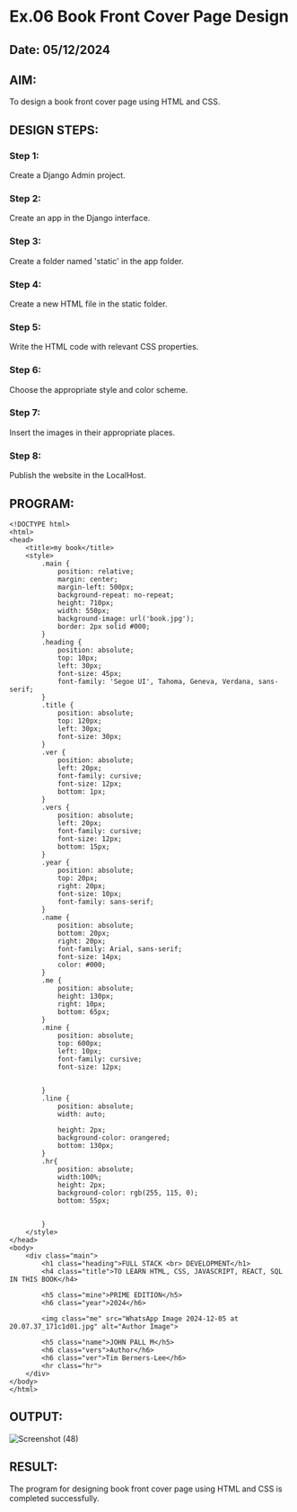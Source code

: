 # Ex.06 Book Front Cover Page Design
## Date: 05/12/2024

## AIM:
To design a book front cover page using HTML and CSS.

## DESIGN STEPS:

### Step 1:
Create a Django Admin project.

### Step 2:
Create an app in the Django interface.

### Step 3:
Create a folder named 'static' in the app folder.

### Step 4:
Create a new HTML file in the static folder.

### Step 5:
Write the HTML code with relevant CSS properties.

### Step 6:
Choose the appropriate style and color scheme.

### Step 7:
Insert the images in their appropriate places.

### Step 8:
Publish the website in the LocalHost.

## PROGRAM:
```
<!DOCTYPE html>
<html>
<head>
    <title>my book</title>
    <style>
        .main {
            position: relative;
            margin: center;
            margin-left: 500px;
            background-repeat: no-repeat;
            height: 710px;
            width: 550px;
            background-image: url('book.jpg');
            border: 2px solid #000; 
        }
        .heading {
            position: absolute;
            top: 10px;
            left: 30px;
            font-size: 45px;
            font-family: 'Segoe UI', Tahoma, Geneva, Verdana, sans-serif;
        }
        .title {
            position: absolute;
            top: 120px;
            left: 30px;
            font-size: 30px;
        }
        .ver {
            position: absolute;
            left: 20px;
            font-family: cursive;
            font-size: 12px;
            bottom: 1px;
        }
        .vers {
            position: absolute;
            left: 20px;
            font-family: cursive;
            font-size: 12px;
            bottom: 15px;
        }
        .year {
            position: absolute;
            top: 20px;
            right: 20px;
            font-size: 10px;
            font-family: sans-serif;
        }
        .name {
            position: absolute;
            bottom: 20px;
            right: 20px;
            font-family: Arial, sans-serif;
            font-size: 14px;
            color: #000;
        }
        .me {
            position: absolute;
            height: 130px;
            right: 10px;
            bottom: 65px;
        }
        .mine {
            position: absolute;
            top: 600px; 
            left: 10px; 
            font-family: cursive;
            font-size: 12px;
            
          
        }
        .line {
            position: absolute;
            width: auto;
    
            height: 2px; 
            background-color: orangered;
            bottom: 130px;
        }
        .hr{
            position: absolute;
            width:100%; 
            height: 2px;
            background-color: rgb(255, 115, 0);
            bottom: 55px; 
        
  
        }
    </style>
</head>
<body>
    <div class="main">
        <h1 class="heading">FULL STACK <br> DEVELOPMENT</h1>
        <h4 class="title">TO LEARN HTML, CSS, JAVASCRIPT, REACT, SQL IN THIS BOOK</h4>
        
        <h5 class="mine">PRIME EDITION</h5>
        <h6 class="year">2024</h6>
        
        <img class="me" src="WhatsApp Image 2024-12-05 at 20.07.37_171c1d01.jpg" alt="Author Image">
        
        <h5 class="name">JOHN PALL M</h5>
        <h6 class="vers">Author</h6>
        <h6 class="ver">Tim Berners-Lee</h6>
        <hr class="hr">
    </div>
</body>
</html>

```


## OUTPUT:

![Screenshot (48)](https://github.com/user-attachments/assets/6ef8fa09-ce6c-420c-aa45-80fb2ab68af5)

## RESULT:
The program for designing book front cover page using HTML and CSS is completed successfully.
